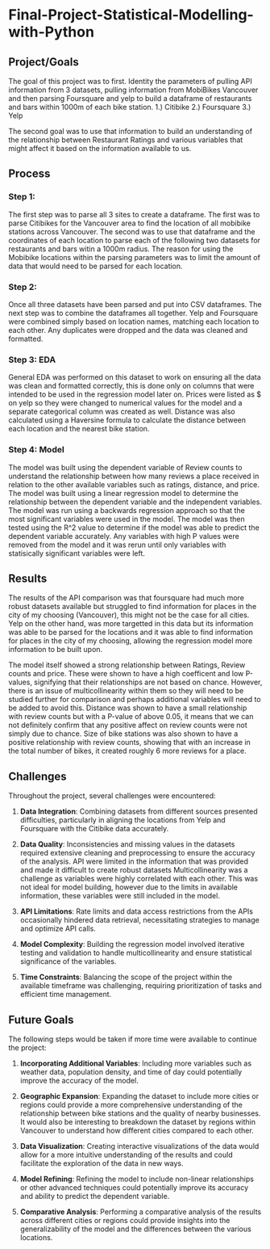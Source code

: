 # Final-Project-Statistical-Modelling-with-Python

## Project/Goals
The goal of this project was to first. Identity the parameters of pulling API information from 3 datasets, pulling information from MobiBikes Vancouver and then parsing Foursquare and yelp to build a dataframe of restaurants and bars within 1000m of each bike station.
1.) Citibike
2.) Foursquare
3.) Yelp

The second goal was to use that information to build an understanding of the relationship between Restaurant Ratings and various variables that might affect it based on the information available to us. 

## Process
### Step 1:
The first step was to parse all 3 sites to create a dataframe. The first was to parse Citibikes for the Vancouver area to find the location of all mobibike stations across Vancouver. The second was to use that dataframe and the coordinates of each location to parse each of the following two datasets for restaurants and bars witin a 1000m radius. The reason for using the Mobibike locations within the parsing parameters was to limit the amount of data that would need to be parsed for each location. 
### Step 2:
Once all three datasets have been parsed and put into CSV dataframes. The next step was to combine the dataframes all together. Yelp and Foursquare were combined simply based on location names, matching each location to each other. Any duplicates were dropped and the data was cleaned and formatted. 

### Step 3: EDA
General EDA was performed on this dataset to work on ensuring all the data was clean and formatted correctly, this is done only on columns that were intended to be used in the regression model later on. Prices were listed as $ on yelp so they were changed to numerical values for the model and a separate categorical column was created as well. Distance was also calculated using a Haversine formula to calculate the distance between each location and the nearest bike station. 

### Step 4: Model
The model was built using the dependent variable of Review counts to understand the relationship between how many reviews a place received in relation to the other available variables such as ratings, distance, and price. The model was built using a linear regression model to determine the relationship between the dependent variable and the independent variables. The model was run using a backwards regression approach so that the most significant variables were used in the model. The model was then tested using the R^2 value to determine if the model was able to predict the dependent variable accurately. Any variables with high P values were removed from the model and it was rerun until only variables with statisically significant variables were left. 

## Results
The results of the API comparison was that foursquare had much more robust datasets available but struggled to find information for places in the city of my choosing (Vancouver), this might not be the case for all cities. Yelp on the other hand, was more targetted in this data but its information was able to be parsed for the locations and it was able to find information for places in the city of my choosing, allowing the regression model more information to be built upon. 

The model itself showed a strong relationship between Ratings, Review counts and price. These were shown to have a high coefficent and low P-values, signifying that their relationships are not based on chance. However, there is an issue of multicollinearity within them so they will need to be studied further for comparison and perhaps additional variables will need to be added to avoid this. Distance was shown to have a small relationship with review counts but with a P-value of above 0.05, it means that we can not definitely confirm that any positive affect on review counts were not simply due to chance. Size of bike stations was also shown to have a positive relationship with review counts, showing that with an increase in the total number of bikes, it created roughly 6 more reviews for a place.

## Challenges 
Throughout the project, several challenges were encountered:

1. **Data Integration**: Combining datasets from different sources presented difficulties, particularly in aligning the locations from Yelp and Foursquare with the Citibike data accurately.

2. **Data Quality**: Inconsistencies and missing values in the datasets required extensive cleaning and preprocessing to ensure the accuracy of the analysis. API were limited in the information that was provided and made it difficult to create robust datasets Multicollinearity was a challenge as variables were highly correlated with each other. This was not ideal for model building, however due to the limits in available information, these variables were still included in the model. 

3. **API Limitations**: Rate limits and data access restrictions from the APIs occasionally hindered data retrieval, necessitating strategies to manage and optimize API calls.

4. **Model Complexity**: Building the regression model involved iterative testing and validation to handle multicollinearity and ensure statistical significance of the variables.

5. **Time Constraints**: Balancing the scope of the project within the available timeframe was challenging, requiring prioritization of tasks and efficient time management.

## Future Goals
The following steps would be taken if more time were available to continue the project:

1. **Incorporating Additional Variables**: Including more variables such as weather data, population density, and time of day could potentially improve the accuracy of the model.

2. **Geographic Expansion**: Expanding the dataset to include more cities or regions could provide a more comprehensive understanding of the relationship between bike stations and the quality of nearby businesses. It would also be interesting to breakdown the dataset by regions within Vancouver to understand how different cities compared to each other.

3. **Data Visualization**: Creating interactive visualizations of the data would allow for a more intuitive understanding of the results and could facilitate the exploration of the data in new ways.

4. **Model Refining**: Refining the model to include non-linear relationships or other advanced techniques could potentially improve its accuracy and ability to predict the dependent variable.

5. **Comparative Analysis**: Performing a comparative analysis of the results across different cities or regions could provide insights into the generalizability of the model and the differences between the various locations.
